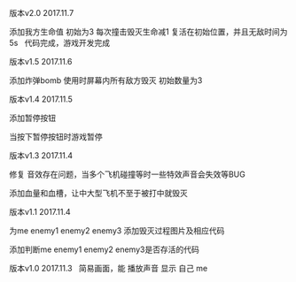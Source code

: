 版本v2.0  2017.11.7

添加我方生命值 初始为3
每次撞击毁灭生命减1
复活在初始位置，并且无敌时间为5s
 
代码完成，游戏开发完成

版本v1.5  2017.11.6

添加炸弹bomb
使用时屏幕内所有敌方毁灭
初始数量为3

版本v1.4  2017.11.5

添加暂停按钮

当按下暂停按钮时游戏暂停

版本v1.3  2017.11.4

修复 音效存在问题，当多个飞机碰撞等时一些特效声音会失效等BUG

添加血量和血槽，让中大型飞机不至于被打中就毁灭

版本v1.1  2017.11.4

为me enemy1 enemy2 enemy3 添加毁灭过程图片及相应代码

添加判断me enemy1 enemy2 enemy3是否存活的代码

版本v1.0  2017.11.3
 
简易画面，能 播放声音 显示 自己 me
